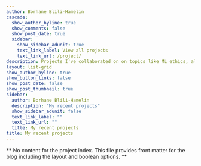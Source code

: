 ```yaml
---
author: Borhane Blili-Hamelin
cascade:
  show_author_byline: true
  show_comments: false
  show_post_date: true
  sidebar:
    show_sidebar_adunit: true
    text_link_label: View all projects
    text_link_url: /project/
description: Projects I've collaborated on on topics like ML ethics, algorithmic accountability, and cross-disciplinarity in data science.
layout: list-grid
show_author_byline: true
show_button_links: false
show_post_date: false
show_post_thumbnail: true
sidebar:
  author: Borhane Blili-Hamelin
  description: "My recent projects"
  show_sidebar_adunit: false
  text_link_label: ""
  text_link_url: ""
  title: My recent projects
title: My recent projects
---
```


** No content for the project index. This file provides front matter for the blog including the layout and boolean options. **
